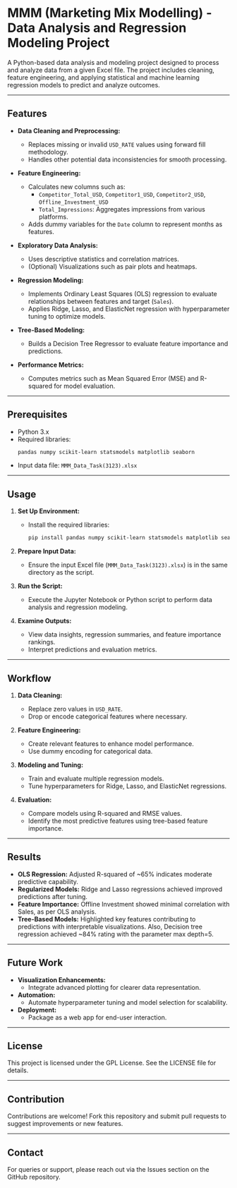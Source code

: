 # MMM (Marketing Mix Modelling) - Data Analysis and Regression Modeling Project

A Python-based data analysis and modeling project designed to process and analyze data from a given Excel file. The project includes cleaning, feature engineering, and applying statistical and machine learning regression models to predict and analyze outcomes.

---

## Features

- **Data Cleaning and Preprocessing:**
  - Replaces missing or invalid `USD_RATE` values using forward fill methodology.
  - Handles other potential data inconsistencies for smooth processing.

- **Feature Engineering:**
  - Calculates new columns such as:
    - `Competitor_Total_USD`, `Competitor1_USD`, `Competitor2_USD`, `Offline_Investment_USD`
    - `Total_Impressions`: Aggregates impressions from various platforms.
  - Adds dummy variables for the `Date` column to represent months as features.

- **Exploratory Data Analysis:**
  - Uses descriptive statistics and correlation matrices.
  - (Optional) Visualizations such as pair plots and heatmaps.

- **Regression Modeling:**
  - Implements Ordinary Least Squares (OLS) regression to evaluate relationships between features and target (`Sales`).
  - Applies Ridge, Lasso, and ElasticNet regression with hyperparameter tuning to optimize models.

- **Tree-Based Modeling:**
  - Builds a Decision Tree Regressor to evaluate feature importance and predictions.

- **Performance Metrics:**
  - Computes metrics such as Mean Squared Error (MSE) and R-squared for model evaluation.

---

## Prerequisites

- Python 3.x
- Required libraries:
  ```bash
  pandas numpy scikit-learn statsmodels matplotlib seaborn
  ```
- Input data file: `MMM_Data_Task(3123).xlsx`

---

## Usage

1. **Set Up Environment:**
   - Install the required libraries:
     ```bash
     pip install pandas numpy scikit-learn statsmodels matplotlib seaborn
     ```

2. **Prepare Input Data:**
   - Ensure the input Excel file (`MMM_Data_Task(3123).xlsx`) is in the same directory as the script.

3. **Run the Script:**
   - Execute the Jupyter Notebook or Python script to perform data analysis and regression modeling.

4. **Examine Outputs:**
   - View data insights, regression summaries, and feature importance rankings.
   - Interpret predictions and evaluation metrics.

---

## Workflow

1. **Data Cleaning:**
   - Replace zero values in `USD_RATE`.
   - Drop or encode categorical features where necessary.

2. **Feature Engineering:**
   - Create relevant features to enhance model performance.
   - Use dummy encoding for categorical data.

3. **Modeling and Tuning:**
   - Train and evaluate multiple regression models.
   - Tune hyperparameters for Ridge, Lasso, and ElasticNet regressions.

4. **Evaluation:**
   - Compare models using R-squared and RMSE values.
   - Identify the most predictive features using tree-based feature importance.

---

## Results

- **OLS Regression:** Adjusted R-squared of ~65% indicates moderate predictive capability.
- **Regularized Models:** Ridge and Lasso regressions achieved improved predictions after tuning.
- **Feature Importance:** Offline Investment showed minimal correlation with Sales, as per OLS analysis.
- **Tree-Based Models:** Highlighted key features contributing to predictions with interpretable visualizations. Also, Decision tree regression achieved ~84% rating with the parameter max depth=5.

---

## Future Work

- **Visualization Enhancements:**
  - Integrate advanced plotting for clearer data representation.
- **Automation:**
  - Automate hyperparameter tuning and model selection for scalability.
- **Deployment:**
  - Package as a web app for end-user interaction.

---

## License

This project is licensed under the GPL License. See the LICENSE file for details.

---

## Contribution

Contributions are welcome! Fork this repository and submit pull requests to suggest improvements or new features.

---

## Contact

For queries or support, please reach out via the Issues section on the GitHub repository.

